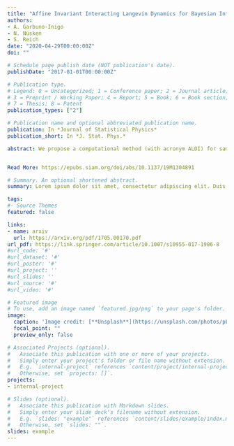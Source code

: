 ```yaml
---
title: "Affine Invariant Interacting Langevin Dynamics for Bayesian Inference"
authors:
- A. Garbuno-Inigo
- N. Nüsken
- S. Reich
date: "2020-04-29T00:00:00Z"
doi: ""

# Schedule page publish date (NOT publication's date).
publishDate: "2017-01-01T00:00:00Z"

# Publication type.
# Legend: 0 = Uncategorized; 1 = Conference paper; 2 = Journal article;
# 3 = Preprint / Working Paper; 4 = Report; 5 = Book; 6 = Book section;
# 7 = Thesis; 8 = Patent
publication_types: ["2"]

# Publication name and optional abbreviated publication name.
publication: In *Journal of Statistical Physics*
publication_short: In *J. Stat. Phys.*

abstract: We propose a computational method (with acronym ALDI) for sampling from a given target distribution based on first-order (overdamped) Langevin dynamics which satisfies the property of affine invariance. The central idea of ALDI is to run an ensemble of particles with their empirical covariance serving as a preconditioner for their underlying Langevin dynamics. ALDI does not require taking the inverse or square root of the empirical covariance matrix, which enables application to high-dimensional sampling problems. The theoretical properties of ALDI are studied in terms of nondegeneracy and ergodicity. Furthermore, we study its connections to diffusion on Riemannian manifolds and Wasserstein gradient flows. Bayesian inference serves as a main application area for ALDI. In case of a forward problem with additive Gaussian measurement errors, ALDI allows for a gradient-free approximation in the spirit of the ensemble Kalman filter. A computational comparison between gradient-free and gradient-based ALDI is provided for a PDE constrained Bayesian inverse problem.


Read More: https://epubs.siam.org/doi/abs/10.1137/19M1304891

# Summary. An optional shortened abstract.
summary: Lorem ipsum dolor sit amet, consectetur adipiscing elit. Duis posuere tellus ac convallis placerat. Proin tincidunt magna sed ex sollicitudin condimentum.

tags:
#- Source Themes
featured: false

links:
- name: arxiv
  url: https://arxiv.org/pdf/1705.00170.pdf
url_pdf: https://link.springer.com/article/10.1007/s10955-017-1906-8
#url_code: '#'
#url_dataset: '#'
#url_poster: '#'
#url_project: ''
#url_slides: ''
#url_source: '#'
#url_video: '#'

# Featured image
# To use, add an image named `featured.jpg/png` to your page's folder. 
image:
  caption: 'Image credit: [**Unsplash**](https://unsplash.com/photos/pLCdAaMFLTE)'
  focal_point: ""
  preview_only: false

# Associated Projects (optional).
#   Associate this publication with one or more of your projects.
#   Simply enter your project's folder or file name without extension.
#   E.g. `internal-project` references `content/project/internal-project/index.md`.
#   Otherwise, set `projects: []`.
projects:
- internal-project

# Slides (optional).
#   Associate this publication with Markdown slides.
#   Simply enter your slide deck's filename without extension.
#   E.g. `slides: "example"` references `content/slides/example/index.md`.
#   Otherwise, set `slides: ""`.
slides: example
---
```


